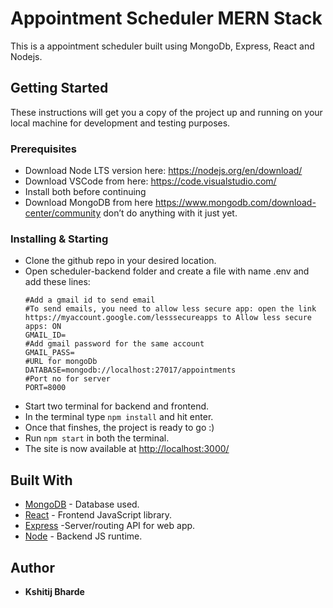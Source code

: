 # Appointment Scheduler MERN Stack

This is a appointment scheduler built using MongoDb, Express, React and Nodejs.

## Getting Started

These instructions will get you a copy of the project up and running on your local machine for development and testing purposes.

### Prerequisites

- Download Node LTS version here: <https://nodejs.org/en/download/>
- Download VSCode from here: <https://code.visualstudio.com/>
- Install both before continuing
- Download MongoDB from here <https://www.mongodb.com/download-center/community> don’t do anything with it just yet.

### Installing & Starting

- Clone the github repo in your desired location.
- Open scheduler-backend folder and create a file with name .env and add these lines: 
    ```
    #Add a gmail id to send email
    #To send emails, you need to allow less secure app: open the link https://myaccount.google.com/lesssecureapps to Allow less secure apps: ON
    GMAIL_ID=
    #Add gmail password for the same account
    GMAIL_PASS=
    #URL for mongoDb
    DATABASE=mongodb://localhost:27017/appointments
    #Port no for server
    PORT=8000

    ```
- Start two terminal for backend and frontend.
- In the terminal type `npm install` and hit enter.
- Once that finshes, the project is ready to go :)
- Run `npm start` in both the terminal.
- The site is now available at <http://localhost:3000/>

## Built With

- [MongoDB](https://github.com/mongodb/mongo) - Database used.
- [React](https://github.com/facebook/react) - Frontend JavaScript library.
- [Express](https://github.com/expressjs/express) -Server/routing API for web app.
- [Node](https://github.com/nodejs/node) - Backend JS runtime.

## Author

- **Kshitij Bharde**
    
